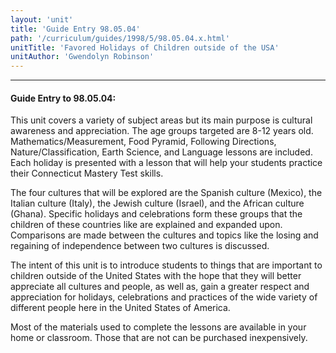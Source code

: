 ```yaml
---
layout: 'unit'
title: 'Guide Entry 98.05.04'
path: '/curriculum/guides/1998/5/98.05.04.x.html'
unitTitle: 'Favored Holidays of Children outside of the USA'
unitAuthor: 'Gwendolyn Robinson'
---
```


<body>
<hr/>
 <h4>
  Guide Entry to 98.05.04:
 </h4>
 This unit covers a variety of subject areas but its main purpose is cultural awareness and appreciation.  The age groups targeted are 8-12 years old.  Mathematics/Measurement, Food Pyramid, Following Directions, Nature/Classification, Earth Science, and Language lessons are included.  Each holiday is presented with a lesson that will help your students practice their Connecticut Mastery Test skills.
 <p>
  The four cultures that will be explored are the Spanish culture (Mexico), the Italian culture (Italy), the Jewish culture (Israel), and the African culture (Ghana).  Specific holidays and celebrations form these groups that the children of these countries like are explained and expanded upon. Comparisons are made between the cultures and topics like the losing and regaining of independence between two cultures is discussed.
 </p>
 <p>
  The intent of this unit is to introduce students to things that are important to children outside of the United States with the hope that they will better appreciate all cultures and people, as well as, gain a greater respect and appreciation for holidays, celebrations and practices of the wide variety of different people here in the United States of America.
 </p>
 <p>
  Most of the materials used to complete the lessons are available in your home or classroom.  Those that are not can be purchased inexpensively.
 </p>

</body>
